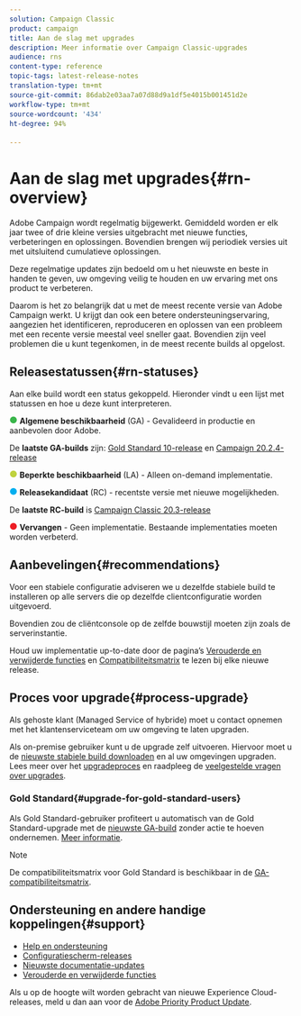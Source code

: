 ```yaml
---
solution: Campaign Classic
product: campaign
title: Aan de slag met upgrades
description: Meer informatie over Campaign Classic-upgrades
audience: rns
content-type: reference
topic-tags: latest-release-notes
translation-type: tm+mt
source-git-commit: 86dab2e03aa7a07d88d9a1df5e4015b001451d2e
workflow-type: tm+mt
source-wordcount: '434'
ht-degree: 94%

---
```



# Aan de slag met upgrades{#rn-overview}

Adobe Campaign wordt regelmatig bijgewerkt. Gemiddeld worden er elk jaar twee of drie kleine versies uitgebracht met nieuwe functies, verbeteringen en oplossingen. Bovendien brengen wij periodiek versies uit met uitsluitend cumulatieve oplossingen.

Deze regelmatige updates zijn bedoeld om u het nieuwste en beste in handen te geven, uw omgeving veilig te houden en uw ervaring met ons product te verbeteren.

Daarom is het zo belangrijk dat u met de meest recente versie van Adobe Campaign werkt. U krijgt dan ook een betere ondersteuningservaring, aangezien het identificeren, reproduceren en oplossen van een probleem met een recente versie meestal veel sneller gaat. Bovendien zijn veel problemen die u kunt tegenkomen, in de meest recente builds al opgelost.

## Releasestatussen{#rn-statuses}

Aan elke build wordt een status gekoppeld. Hieronder vindt u een lijst met statussen en hoe u deze kunt interpreteren.

![](assets/do-not-localize/green3.png) **Algemene beschikbaarheid** (GA) - Gevalideerd in productie en aanbevolen door Adobe.

De **laatste GA-builds** zijn: [Gold Standard 10-release](../../rn/using/gold-standard.md#gs-10) en [Campaign 20.2.4-release](../../rn/using/release--20-2.md#release-20-2-4-build-9187)

![](assets/do-not-localize/limited3.png) **Beperkte beschikbaarheid** (LA) - Alleen on-demand implementatie.

![](assets/do-not-localize/blue3.png) **Releasekandidaat** (RC) - recentste versie met nieuwe mogelijkheden.

De **laatste RC-build** is [Campaign Classic 20.3-release](../../rn/using/latest-release.md)

![](assets/do-not-localize/red3.png) **Vervangen**  - Geen implementatie. Bestaande implementaties moeten worden verbeterd.

## Aanbevelingen{#recommendations}

Voor een stabiele configuratie adviseren we u dezelfde stabiele build te installeren op alle servers die op dezelfde clientconfiguratie worden uitgevoerd.

Bovendien zou de cliëntconsole op de zelfde bouwstijl moeten zijn zoals de serverinstantie.

Houd uw implementatie up-to-date door de pagina’s [Verouderde en verwijderde functies](../../rn/using/deprecated-features.md) en [Compatibiliteitsmatrix](../../rn/using/compatibility-matrix.md) te lezen bij elke nieuwe release.

## Proces voor upgrade{#process-upgrade}

Als gehoste klant (Managed Service of hybride) moet u contact opnemen met het klantenserviceteam om uw omgeving te laten upgraden.

Als on-premise gebruiker kunt u de upgrade zelf uitvoeren. Hiervoor moet u de [nieuwste stabiele build downloaden](https://experience.adobe.com/#/downloads/content/software-distribution/en/campaign.html) en al uw omgevingen upgraden. Lees meer over het [upgradeproces](../../production/using/build-upgrade.md) en raadpleeg de [veelgestelde vragen over upgrades](../../platform/using/faq-build-upgrade.md).

### Gold Standard{#upgrade-for-gold-standard-users}

Als Gold Standard-gebruiker profiteert u automatisch van de Gold Standard-upgrade met de [nieuwste GA-build](../../rn/using/gold-standard.md#gs-10) zonder actie te hoeven ondernemen. [Meer informatie](https://helpx.adobe.com/nl/campaign/kb/gold-standard.html).

>[!NOTE]
>De compatibiliteitsmatrix voor Gold Standard is beschikbaar in de [GA-compatibiliteitsmatrix](../../rn/using/compatibility-matrix-gs.md).

## Ondersteuning en andere handige koppelingen{#support}

* [Help en ondersteuning](https://helpx.adobe.com/nl/campaign/kb/ac-support.html#acc-support)
* [Configuratiescherm-releases](https://docs.adobe.com/content/help/nl-NL/control-panel/using/release-notes.html)
* [Nieuwste documentatie-updates](../../rn/using/documentation-updates.md)
* [Verouderde en verwijderde functies](../../rn/using/deprecated-features.md)

Als u op de hoogte wilt worden gebracht van nieuwe Experience Cloud-releases, meld u dan aan voor de [Adobe Priority Product Update](https://www.adobe.com/subscription/priority-product-update.html).
